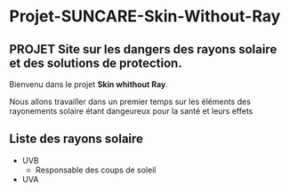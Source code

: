 # Projet-SUNCARE-Skin-Without-Ray

## PROJET Site sur les dangers des rayons solaire et des solutions de protection.

Bienvenu dans le projet **Skin whithout Ray**.

Nous allons travailler dans un premier temps sur les éléments des rayonements solaire étant dangeureux pour la santé et leurs effets

Liste des rayons solaire
----------
* UVB
  * Responsable des coups de soleil
* UVA 
